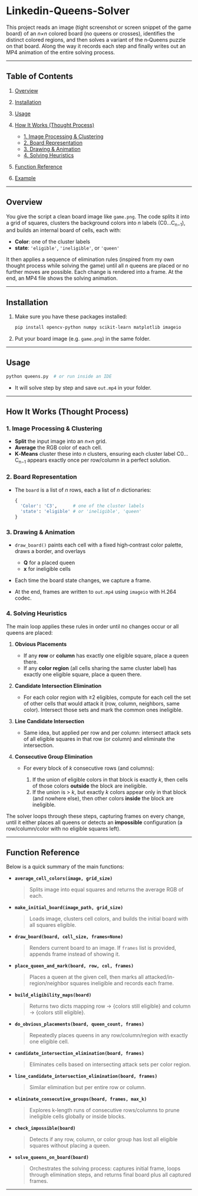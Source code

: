 # Linkedin-Queens-Solver


This project reads an image (tight screenshot or screen snippet of the game board) of an *n×n* colored board (no queens or crosses), identifies the distinct colored regions, and then solves a variant of the n‑Queens puzzle on that board. Along the way it records each step and finally writes out an MP4 animation of the entire solving process.

---

## Table of Contents

1. [Overview](#overview)
2. [Installation](#installation)
3. [Usage](#usage)
4. [How It Works (Thought Process)](#how-it-works-thought-process)

   * [1. Image Processing & Clustering](#1-image-processing--clustering)
   * [2. Board Representation](#2-board-representation)
   * [3. Drawing & Animation](#3-drawing--animation)
   * [4. Solving Heuristics](#4-solving-heuristics)
5. [Function Reference](#function-reference)
6. [Example](#example)

---

## Overview

You give the script a clean board image like `game.png`. The code splits it into a grid of squares, clusters the background colors into *n* labels (C0…C<sub>n−1</sub>), and builds an internal board of cells, each with:

* **Color**: one of the cluster labels
* **state**: `'eligible'`, `'ineligible'`, or `'queen'`

It then applies a sequence of elimination rules (inspired from my own thought process while solving the game) until all *n* queens are placed or no further moves are possible. Each change is rendered into a frame. At the end, an MP4 file shows the solving animation.

---

## Installation

1. Make sure you have these packages installed:

   ```bash
   pip install opencv-python numpy scikit-learn matplotlib imageio
   ```
2. Put your board image (e.g. `game.png`) in the same folder.

---

## Usage

```bash
python queens.py  # or run inside an IDE
```

* It will solve step by step and save `out.mp4` in your folder.

---

## How It Works (Thought Process)

### 1. Image Processing & Clustering

* **Split** the input image into an *n×n* grid.
* **Average** the RGB color of each cell.
* **K‑Means** cluster these into *n* clusters, ensuring each cluster label C0…C<sub>n−1</sub> appears exactly once per row/column in a perfect solution.

### 2. Board Representation

* The `board` is a list of *n* rows, each a list of *n* dictionaries:

  ```python
  {
    'Color': 'C3',      # one of the cluster labels
    'state': 'eligible' # or 'ineligible', 'queen'
  }
  ```

### 3. Drawing & Animation

* `draw_board()` paints each cell with a fixed high‑contrast color palette, draws a border, and overlays

  * **Q** for a placed queen
  * **x** for ineligible cells
* Each time the board state changes, we capture a frame.
* At the end, frames are written to `out.mp4` using `imageio` with H.264 codec.

### 4. Solving Heuristics

The main loop applies these rules in order until no changes occur or all queens are placed:

1. **Obvious Placements**

   * If any **row** or **column** has exactly one eligible square, place a queen there.
   * If any **color region** (all cells sharing the same cluster label) has exactly one eligible square, place a queen there.
2. **Candidate Intersection Elimination**

   * For each color region with ≥2 eligibles, compute for each cell the set of other cells that would attack it (row, column, neighbors, same color). Intersect those sets and mark the common ones ineligible.
3. **Line Candidate Intersection**

   * Same idea, but applied per row and per column: intersect attack sets of all eligible squares in that row (or column) and eliminate the intersection.
4. **Consecutive Group Elimination**

   * For every block of *k* consecutive rows (and columns):

     1. If the union of eligible colors in that block is exactly *k*, then cells of those colors **outside** the block are ineligible.
     2. If the union is > *k*, but exactly *k* colors appear only in that block (and nowhere else), then other colors **inside** the block are ineligible.

The solver loops through these steps, capturing frames on every change, until it either places all queens or detects an **impossible** configuration (a row/column/color with no eligible squares left).

---

## Function Reference

Below is a quick summary of the main functions:

* **`average_cell_colors(image, grid_size)`**

  > Splits image into equal squares and returns the average RGB of each.

* **`make_initial_board(image_path, grid_size)`**

  > Loads image, clusters cell colors, and builds the initial board with all squares eligible.

* **`draw_board(board, cell_size, frames=None)`**

  > Renders current board to an image. If `frames` list is provided, appends frame instead of showing it.

* **`place_queen_and_mark(board, row, col, frames)`**

  > Places a queen at the given cell, then marks all attacked/in-region/neighbor squares ineligible and records each frame.

* **`build_eligibility_maps(board)`**

  > Returns two dicts mapping row → {colors still eligible} and column → {colors still eligible}.

* **`do_obvious_placements(board, queen_count, frames)`**

  > Repeatedly places queens in any row/column/region with exactly one eligible cell.

* **`candidate_intersection_elimination(board, frames)`**

  > Eliminates cells based on intersecting attack sets per color region.

* **`line_candidate_intersection_elimination(board, frames)`**

  > Similar elimination but per entire row or column.

* **`eliminate_consecutive_groups(board, frames, max_k)`**

  > Explores k-length runs of consecutive rows/columns to prune ineligible cells globally or inside blocks.

* **`check_impossible(board)`**

  > Detects if any row, column, or color group has lost all eligible squares without placing a queen.

* **`solve_queens_on_board(board)`**

  > Orchestrates the solving process: captures initial frame, loops through elimination steps, and returns final board plus all captured frames.

---


